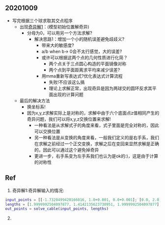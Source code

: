 ## 20201009

- 写完根据三个球求取其交点程序
  - 出现[奇异解1](#sig_solve_1)：(模型初始位置解奇异)
    - 分母为0，可以用另一个方法求解?
      - 解决思路1：增加一个小的随机误差避免歧歧义?
        - 带来大的敏感度?
        - a/b when b-> 0会不太行感觉，大的误差?
        - 或许可以根据这两个点的几何性质进行化简？
          - 两个点关于三点圆心构造的平面镜像对称
          - 两个点到平面距离求平均来减少误差?
        - 用mma重新写表达式?优化表达式计算流程
          - 失败!不应该这么搞
          - 理论上求解正常，出现奇异是因为两球交的圆环反求其平面出现的计算问题
  - 最后的解决方法
    - 换坐标系!
    - 因为x,y,z求解实际上是对称的，求解中由于六个底面点z值相同产生的奇异问题，我们可以将x,y,z交换位置来求解!
      - 一种看法是从求解式子的角度来看，式子里面是完全对称的，因此可以交换位置
      - 另一种看法是从变换的角度来看，一般我们定义的是右手系，我们在求解之前经过一个正交变换，求解之后在变回来显然求解是正确的，因此可以通过这个避免掉奇异
      - 更进一步，右手系变为左手系我们也认为是ok的:)，这是由于计算的对称性

## Ref

1. <span id="sig_solve_1">奇异解1:奇异解输入的情况:

```matlab
input_points = [[-1.7320499420166016, 1.0+0.001, 0.0+0.001]; [0.0, 2.0, 0.0-0.0005]; [1.7320499420166016, 1.0-0.0002, 0.0+0.0003]];
lengths = [1.9999992504097877, 1.4142135623730951, 1.9999992504097877];
out_points = solve_cable(input_points, lengths)
```

2. 
